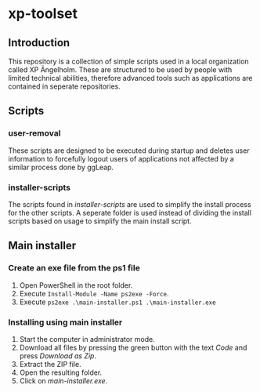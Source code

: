 # xp-toolset

## Introduction

This repository is a collection of simple scripts used in a local organization called XP Ängelholm. These are structured to be used by people with limited technical abilities, therefore advanced tools such as applications are contained in seperate repositories.

## Scripts

### user-removal

These scripts are designed to be executed during startup and deletes user information to forcefully logout users of applications not affected by a similar process done by ggLeap.

### installer-scripts

The scripts found in _installer-scripts_ are used to simplify the install process for the other scripts. A seperate folder is used instead of dividing the install scripts based on usage to simplify the main install script.

## Main installer

### Create an exe file from the ps1 file

1. Open PowerShell in the root folder.
2. Execute `Install-Module -Name ps2exe -Force`.
3. Execute `ps2exe .\main-installer.ps1 .\main-installer.exe`

### Installing using main installer

1. Start the computer in administrator mode.
2. Download all files by pressing the green button with the text _Code_ and press _Download as Zip_.
3. Extract the ZIP file.
4. Open the resulting folder.
5. Click on _main-installer.exe_.

